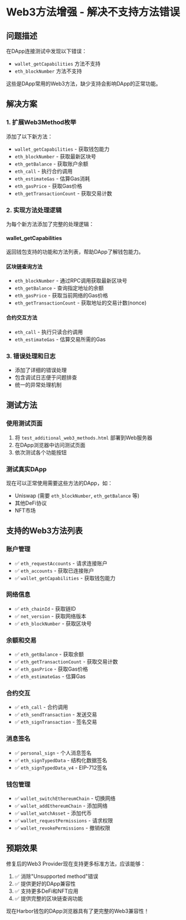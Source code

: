 # Web3方法增强 - 解决不支持方法错误

## 问题描述
在DApp连接测试中发现以下错误：
- `wallet_getCapabilities` 方法不支持
- `eth_blockNumber` 方法不支持

这些是DApp常用的Web3方法，缺少支持会影响DApp的正常功能。

## 解决方案

### 1. 扩展Web3Method枚举
添加了以下新方法：
- `wallet_getCapabilities` - 获取钱包能力
- `eth_blockNumber` - 获取最新区块号
- `eth_getBalance` - 获取账户余额
- `eth_call` - 执行合约调用
- `eth_estimateGas` - 估算Gas消耗
- `eth_gasPrice` - 获取Gas价格
- `eth_getTransactionCount` - 获取交易计数

### 2. 实现方法处理逻辑
为每个新方法添加了完整的处理逻辑：

#### wallet_getCapabilities
返回钱包支持的功能和方法列表，帮助DApp了解钱包能力。

#### 区块链查询方法
- `eth_blockNumber` - 通过RPC调用获取最新区块号
- `eth_getBalance` - 查询指定地址的余额
- `eth_gasPrice` - 获取当前网络的Gas价格
- `eth_getTransactionCount` - 获取地址的交易计数(nonce)

#### 合约交互方法
- `eth_call` - 执行只读合约调用
- `eth_estimateGas` - 估算交易所需的Gas

### 3. 错误处理和日志
- 添加了详细的错误处理
- 包含调试日志便于问题排查
- 统一的异常处理机制

## 测试方法

### 使用测试页面
1. 将 `test_additional_web3_methods.html` 部署到Web服务器
2. 在DApp浏览器中访问测试页面
3. 依次测试各个功能按钮

### 测试真实DApp
现在可以正常使用需要这些方法的DApp，如：
- Uniswap (需要 `eth_blockNumber`, `eth_getBalance` 等)
- 其他DeFi协议
- NFT市场

## 支持的Web3方法列表

### 账户管理
- ✅ `eth_requestAccounts` - 请求连接账户
- ✅ `eth_accounts` - 获取已连接账户
- ✅ `wallet_getCapabilities` - 获取钱包能力

### 网络信息
- ✅ `eth_chainId` - 获取链ID
- ✅ `net_version` - 获取网络版本
- ✅ `eth_blockNumber` - 获取区块号

### 余额和交易
- ✅ `eth_getBalance` - 获取余额
- ✅ `eth_getTransactionCount` - 获取交易计数
- ✅ `eth_gasPrice` - 获取Gas价格
- ✅ `eth_estimateGas` - 估算Gas

### 合约交互
- ✅ `eth_call` - 合约调用
- ✅ `eth_sendTransaction` - 发送交易
- ✅ `eth_signTransaction` - 签名交易

### 消息签名
- ✅ `personal_sign` - 个人消息签名
- ✅ `eth_signTypedData` - 结构化数据签名
- ✅ `eth_signTypedData_v4` - EIP-712签名

### 钱包管理
- ✅ `wallet_switchEthereumChain` - 切换网络
- ✅ `wallet_addEthereumChain` - 添加网络
- ✅ `wallet_watchAsset` - 添加代币
- ✅ `wallet_requestPermissions` - 请求权限
- ✅ `wallet_revokePermissions` - 撤销权限

## 预期效果

修复后的Web3 Provider现在支持更多标准方法，应该能够：
1. ✅ 消除"Unsupported method"错误
2. ✅ 提供更好的DApp兼容性
3. ✅ 支持更多DeFi和NFT应用
4. ✅ 提供完整的区块链查询功能

现在Harbor钱包的DApp浏览器具有了更完整的Web3兼容性！